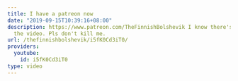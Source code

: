 ```yaml
---
title: I have a patreon now
date: "2019-09-15T10:39:16+08:00"
description: https://www.patreon.com/TheFinnishBolshevik I know there's a typo in
  the video. Pls don't kill me.
url: /thefinnishbolshevik/i5fK0Cd3iT0/
providers:
  youtube:
    id: i5fK0Cd3iT0
type: video
---
```

